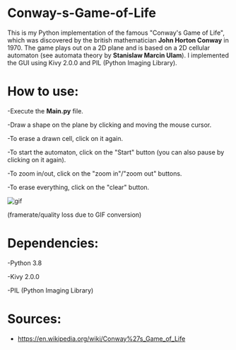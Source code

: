 # Conway-s-Game-of-Life

This is my Python implementation of the famous "Conway's Game of Life", which was discovered by the british mathematician <b>John Horton Conway</b> in 1970.
The game plays out on a 2D plane and is based on a 2D cellular automaton (see automata theory by <b>Stanislaw Marcin Ulam</b>). I implemented the GUI using Kivy 2.0.0
and PIL (Python Imaging Library).

# <b>How to use: </b>

-Execute the <b>Main.py</b> file.

-Draw a shape on the plane by clicking and moving the mouse cursor.

-To erase a drawn cell, click on it again.

-To start the automaton, click on the "Start" button (you can also pause by clicking on it again).

-To zoom in/out, click on the "zoom in"/"zoom out" buttons.

-To erase everything, click on the "clear" button. 

![gif](https://media.giphy.com/media/cD0W6gHurzo0i3VShF/giphy.gif)

(framerate/quality loss due to GIF conversion) 


# <b>Dependencies:</b>

-Python 3.8

-Kivy 2.0.0

-PIL (Python Imaging Library)

# <b>Sources: </b>
- https://en.wikipedia.org/wiki/Conway%27s_Game_of_Life
